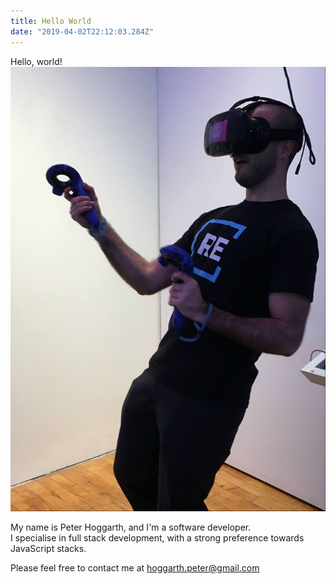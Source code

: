 ```yaml
---
title: Hello World
date: "2019-04-02T22:12:03.284Z"
---
```


Hello, world!
![Peter Headshot](./peter.jpg)

My name is Peter Hoggarth, and I'm a software developer.  
I specialise in full stack development, with a strong preference towards JavaScript stacks.

Please feel free to contact me at hoggarth.peter@gmail.com
